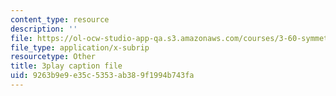 ```yaml
---
content_type: resource
description: ''
file: https://ol-ocw-studio-app-qa.s3.amazonaws.com/courses/3-60-symmetry-structure-and-tensor-properties-of-materials-fall-2005/9263b9e9e35c5353ab389f1994b743fa_O8q7AqZxtXQ.vtt
file_type: application/x-subrip
resourcetype: Other
title: 3play caption file
uid: 9263b9e9-e35c-5353-ab38-9f1994b743fa
---
```

